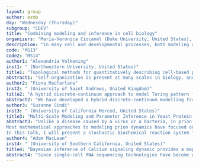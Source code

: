 ```yaml
---
layout: group
author: esmb
day: "Wednesday (Thursday)"
subgroup: "CDEV"
title: "Combining modeling and inference in cell biology"
organizers: "Maria-Veronica Ciocanel (Duke University, United States), John Nardini (North Carolina State University, United States)"
description: "In many cell and developmental processes, both modeling and data analytic approaches are necessary in order to generate useful modeling predictions to guide the design of further experiments for both validating and improving biological insight. There is an increased understanding that the application of machine learning methods can also be used to enhance common data-driven modeling techniques, including parameter and equation inference, classification, and sensitivity analysis. The speakers in this session will discuss how continuous differential equation models, individual-based stochastic models, and methods from machine learning can be used to address questions related to mitosis, intracellular transport, cell migration, and tissue development. The speakers will highlight current research progress and challenges associated with combining modeling and inference approaches in cell and developmental biology."
code: "MS13"
code2: "MS14"
author1: "Alexandria Volkening"
inst1: " (Northwestern University, United States)"
title1: "Topological methods for quantitatively describing cell-based patterns"
abstract1: "Self-organization is present at many scales in biology, and here I will focus specifically on elucidating how brightly colored cells interact to form skin patterns in zebrafish. Wild-type zebrafish are named for their dark and light stripes, but mutant zebrafish feature variable skin patterns, including spots and labyrinth curves. All of these patterns form as the fish grow due to the interactions of tens of thousands of pigment cells, making agent-based modeling a natural approach for describing pattern formation. By identifying cell interactions that may change to create mutant patterns, the longterm motivation for my work is to help link genes, cell behavior, and visible animal characteristics in fish. However, agent-based models are stochastic and have many parameters, so comparing simulated patterns and fish images is often a qualitative process. Developing analytically tractable continuum models from agent-based systems is one means of addressing these challenges and better understanding the roles of different parameters in pattern formation. Alternatively, methods from topological data analysis can be applied to cell-based systems directly. In this talk, I will overview our models and present quantitative comparisons of in silico and in vivo cell-based patterns using our topological methods."
author2: "Fiona Macfarlane"
inst2: " (University of Saint Andrews, United Kingdom)"
title2: "A hybrid discrete-continuum approach to model Turing pattern formation"
abstract2: "We have developed a hybrid discrete-continuum modelling framework to investigate the formation of cellular patterns through the Turing mechanism. In this framework, a stochastic individual-based model of cell migration and proliferation is combined with a reaction-diffusion system for the concentrations of some interacting chemical species. As an illustrative example, we consider a model in which the dynamics of the morphogens are governed by an activator-inhibitor system that gives rise to Turing pre-patterns. The cells then interact with the morphogens in their local area through either of two forms of chemically-dependent cell action: Chemotaxis or chemically-controlled proliferation. We consider both the case of static spatial domains and additionally investigate the case of growing domains. In all cases we are able to derive the corresponding deterministic continuum limits, inferring an appropriate system of PDEs to model the dynamics of the hybrid model. We investigate parameter situations in which the numerical simulations of the PDE models give an accurate description of the hybrid models, and cases where they do not qualitatively match the hybrid models. This framework is intended to present a proof of concept for the ideas underlying the models, with the aim to then apply the related methods to the study of specific patterning and morphogenetic processes in the future."
author3: "Suzanne Sindi"
inst3: " (University of California Merced, United States)"
title3: "Multi-Scale Modeling and Parameter Inference in Yeast Protein Aggregation"
abstract3: "Unlike a disease caused by a virus or a bacteria, in prion diseases the infectious agent is created by the host organism itself. Prion proteins are responsible for a variety of neurodegenerative diseases in mammals such as Creutzfeldt-Jakob disease in humans and “mad-cow disease” (Bovine Spongiform Encephalopathy or BSE) in cattle. While these diseases are fatal to mammals, prions are harmful to yeast, making yeast an ideal model organism for prion diseases. 
Most mathematical approaches to modeling prion dynamics have focused on either the protein dynamics in isolation, absent from a changing cellular environment, or modeling prion dynamics in a population of cells by considering the “average” behavior. However, such models have been unable to recapitulate in vivo properties of yeast prion strains. My group develops physiologically relevant mathematical models by considering both the prion aggregates (which evolve inside individual yeast cells) and the yeast cells (which grow and divide).
In this talk, I will present a stochastic biochemical reaction system for protein aggregation and demonstrate that the standard computational assumption - fixed protein monomer mass - leads to incorrect biological conclusions. We relax the mass conservation restriction through the use of an additional “slack” species and discover new regimes of biologically relevant behavior. These regimes necessarily correspond to the biologically feasible regions of parameter space for prion aggregation."
author4: "Adam MacLean"
inst4: " (University of Southern California, United States)"
title4: "Bayesian inference of Calcium signaling dynamic provides a map from single-cell gene expression to cellular phenotypes"
abstract4: "Since single-cell RNA sequencing technologies have become widespread, great efforts have been made to develop appropriate computational methods to learn biological features from high dimensional datasets. Much less effort has gone into the important yet challenging task of learning about dynamic processes from genomic data. Here we employ spatial transcriptomic data (MERFISH) linked to dynamic Ca2+ responses in single cells for parameter inference. We quantify cell-cell similarity -- learnt via nonnegative matrix factorization of transcriptomic signatures -- and use it to define informative cell-specific priors. We show that these informative priors dramatically speed up Bayesian parameter inference for an ODE model of Ca2+ dynamics. Analysis of posterior parameter distributions across hundreds of single cells allows us to identify genes driving phenotypic changes and link these genes to specific Calcium pathway parameters that are sensitive to outputs. Finally, we test our ability to predict Ca2+ responses using only the cell-cell similarity. This allows us to quantify the amount of information on a dynamic cell phenotype that is contained in the gene expression data alone."
---
```

